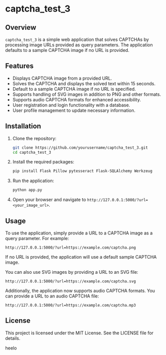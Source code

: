 # captcha_test_3

## Overview

`captcha_test_3` is a simple web application that solves CAPTCHAs by processing image URLs provided as query parameters. The application defaults to a sample CAPTCHA image if no URL is provided.

## Features
- Displays CAPTCHA image from a provided URL.
- Solves the CAPTCHA and displays the solved text within 15 seconds.
- Default to a sample CAPTCHA image if no URL is specified.
- Supports handling of SVG images in addition to PNG and other formats.
- Supports audio CAPTCHA formats for enhanced accessibility.
- User registration and login functionality with a database.
- User profile management to update necessary information.

## Installation

1. Clone the repository:
   ```bash
   git clone https://github.com/yourusername/captcha_test_3.git
   cd captcha_test_3
   ```

2. Install the required packages:
   ```bash
   pip install Flask Pillow pytesseract Flask-SQLAlchemy Werkzeug
   ```

3. Run the application:
   ```bash
   python app.py
   ```

4. Open your browser and navigate to `http://127.0.0.1:5000/?url=<your_image_url>`.

## Usage

To use the application, simply provide a URL to a CAPTCHA image as a query parameter. For example:
```
http://127.0.0.1:5000/?url=https://example.com/captcha.png
```
If no URL is provided, the application will use a default sample CAPTCHA image.

You can also use SVG images by providing a URL to an SVG file:
```
http://127.0.0.1:5000/?url=https://example.com/captcha.svg
```

Additionally, the application now supports audio CAPTCHA formats. You can provide a URL to an audio CAPTCHA file:
```
http://127.0.0.1:5000/?url=https://example.com/captcha.mp3
```

## License

This project is licensed under the MIT License. See the LICENSE file for details.

heelo